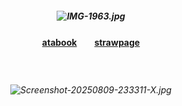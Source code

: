 ##### <p align="center"> ![IMG-1963.jpg](https://i.postimg.cc/7hK3xGXz/IMG-1963.jpg)
#### <p align="center">[atabook](https://valkyrie.atabook.org)　　[strawpage](https://specialdefenseunit.straw.page)


  　
###### <p align="center"> ![Screenshot-20250809-233311-X.jpg](https://i.postimg.cc/fyYrRvpP/Screenshot-20250809-233311-X.jpg)
